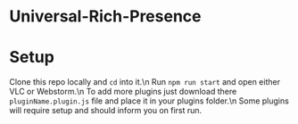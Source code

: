 # Universal-Rich-Presence

# Setup
Clone this repo locally and `cd` into it.\n
Run `npm run start` and open either VLC or Webstorm.\n
To add more plugins just download there `pluginName.plugin.js` file and place it in your plugins folder.\n
Some plugins will require setup and should inform you on first run.
